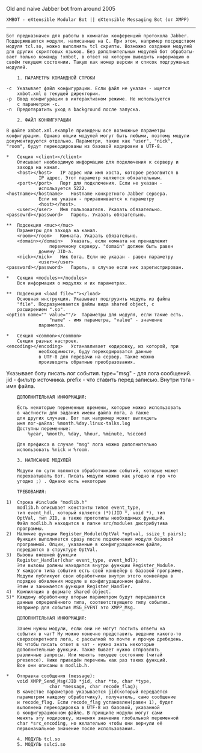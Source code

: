 Old and naive Jabber bot from around 2005

	XMBOT - eXtensible Modular Bot || eXtensible Messaging Bot (от XMPP)
------------------------------------------------------------------------------
	Бот предназначен для работы в комнатах конференций протокола Jabber.
	Поддерживаются модули, написанные на C. При этом, например посредством
	модуля tcl.so, можно выполнять tcl скрипты. Возможно создание модулей
	для других скриптовых языков. Без дополнительных модулей бот обрабаты-
	вает только команду !xmbot, в ответ на которую выводить информацию о
	своём текущем состоянии. Такую как номер версии и список подгруженых
	модулей.

		1. ПАРАМЕТРЫ КОМАНДНОЙ СТРОКИ
		
	-c 	Указывает файл конфигурации. Если файл не указан - ищется
		xmbot.xml в текущей директории.
	-p	Ввод конфигурации в интерактивном режиме. Не используется
		с параметром -c.
	-n	Предотвратить уход в background после запуска.
	
		2. ФАЙЛ КОНФИГУРАЦИИ
		
	В файле xmbot.xml.example привидены все возможные параметры
	конфигурации. Однако опции модулей могут быть любыми, поэтому модули
	документируются отдельно. Параметри, такие как "user", "nick",
	"room", будут перекодированы из базовой кодировки в UTF-8.

	*	Секция <client></client>
		Описывает необходимую информацию для подключения к серверу и
		захода на канал.
		<host></host>	IP адрес или имя хоста, которое резолвится в
				IP адрес. Этот параметр является обязательным.
		<port></port>	Порт для подключения. Если не указан -
				используется 5222.
	<hostname></hostname>	Hostname конкретного Jabber сервера.
				Если не указан - приравнивается к параметру
				<host></host>.
		<user></user>	Имя пользователя. Указать обязательно.
	<passowrd></password>	Пароль. Указать обязательно.

	**	Подсекция <muc></muc>
		Параметры для захода на канал.
		<room></room>	Комната. Указать обязательно.
	    <domain></domain>	Указать, если комната не пренадлежит
	    			первичному серверу. "domain" должен быть равен
				домену JID-а.
		<nick></nick>	Ник бота. Если не указан - равен параметру
				<user></user>
	<password></password>	Пароль, в случае если ник зарегистрирован.

	*	Секция <modules></modules>
		Вся информация о модулях и их параметрах.

	**	Подсекция <load file=""></load>
		Основная инструкция. Указывает подгрузить модуль из файла
		"file". Подразумеваются файлы вида shared object, с
		расширением ".so".
    <option name="" value=""/>	Параметры для модуля, если такие есть.
    				"name" - имя параметра, "value" - значение
				параметра.

	*	Секция <common></common>
		Секция разных настроек.
	<encoding></encoding>	Устанавливает кодировку, из которой, при
				необходимости, буду перекодироватся данные
				в UTF-8 для передачи на сервер. Также можно
				производить обратные преобразования.
<logfile type="" jid="" prefix=""></lodfile>
				Указывает боту писать лог события.
				type="msg" - для лога сообщений.
				jid - фильтр источника.
				prefix - что ставить перед записью.
				Внутри тэга - имя файла.

		ДОПОЛНИТЕЛЬНАЯ ИНФОРМАЦИЯ:

		Есть некоторые переменные времени, которые можно использовать
		в частности для задания имени файла лога, а также
		для других случаев. Вот так например может выглядеть
		имя лог-файла: %month.%day.linux-talks.log
		Доступны переменные:
			%year, %month, %day, %hour, %minute, %second

		Для префикса в случае "msg" лога можно дополнительно
		использовать %nick и %room.
	
		3. НАПИСАНИЕ МОДУЛЕЙ

		Модули по сути являются обработчиками событий, которые может
		перехватывать бот. Писать модули можно как угодно и про что
		угодно ;) . Однако есть некоторые
		
		ТРЕБОВАНИЯ:

	1)	Строка #include "modlib.h"
		modlib.h описывает константы типов event_type,
		тип event_hdl, который является (*)(JID *, void *), тип
		OptVal, тип JID, а также прототипы необходимых функций.
		Файл modlib.h находится в папке src/modules дистрибутива
		программы.
	2)	Наличие функции Register_Module(OptVal *optval, ssize_t pairs);
		Функция выполняется сразу после подключения модуля базовой
		программой. Опции, указанные в конфигурационном файле,
		передаются в структуре OptVal.
	3)	Вызовы внешней функции
		Register_Handler(char event_type, event_hdl);
		Эти вызовы должны находится внутри функции Register_Module.
		У каждого типа события есть свой конвейер в базовой программе.
		Модули публикуют свои обработчики внутри этого конвейера в
		порядке обявления модуле в конфигурационном файле.
		Этим и занимается функция Register_Handler.
	4)	Компиляция в формате shared object.
	5)*	Каждому обработчику вторым параметром будут передаватся
		данные определённого типа, соответствующего типу события.
		Например для события MSG_EVENT это XMPP_Msg.

		ДОПОЛНИТЕЛЬНАЯ ИНФОРМАЦИЯ:

		Зачем нужны модули, если они не могут постить ответы на
		события в чат? Ну можно конечно представить ведение какого-то
		сверхсекретного лога, с рассылкой по почте и прочую дребедень.
		Но чтобы писать ответ в чат - нужно знать некоторые
		дополнительные функции. Также бывает нужно отправлять
		различные запросы. Или менять текущее состояние (читай
		presence). Ниже приведён перечень как раз таких функций.
		Все они описаны в modlib.h.
	
	*	Отправка сообщения (message):
		void XMPP_Send_Msg(JID *jid, char *to, char *type,
					char *message, char recode_flag);
		В качестве параметров указывается jid(который передаётся
		параметром каждому обработчику), получатель, само сообщение
		и recode_flag. Если recode_flag установлен(равен 1), будет
		выполнена перекодировка в UTF-8 из базовой, указанной
		в конфигурационном файле. В принципе модули могут сами
		менять эту кодировку, изменяя значение глобальной переменной
		char *src_encoding, но желательно чтобы они вернули её
		первоначальное значение после использования.
		
		4. МОДУЛЬ tcl.so
		5. МОДУЛЬ sulci.so

